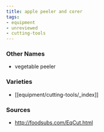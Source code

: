 ```yaml
---
title: apple peeler and corer
tags:
- equipment
- unreviewed
- cutting-tools
---
```

### Other Names
* vegetable peeler

### Varieties
* [[equipment/cutting-tools/_index]]

### Sources
* http://foodsubs.com/EqCut.html
